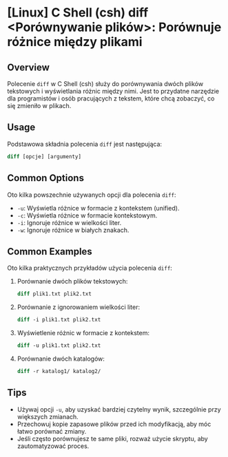 # [Linux] C Shell (csh) diff <Porównywanie plików>: Porównuje różnice między plikami

## Overview
Polecenie `diff` w C Shell (csh) służy do porównywania dwóch plików tekstowych i wyświetlania różnic między nimi. Jest to przydatne narzędzie dla programistów i osób pracujących z tekstem, które chcą zobaczyć, co się zmieniło w plikach.

## Usage
Podstawowa składnia polecenia `diff` jest następująca:

```csh
diff [opcje] [argumenty]
```

## Common Options
Oto kilka powszechnie używanych opcji dla polecenia `diff`:

- `-u`: Wyświetla różnice w formacie z kontekstem (unified).
- `-c`: Wyświetla różnice w formacie kontekstowym.
- `-i`: Ignoruje różnice w wielkości liter.
- `-w`: Ignoruje różnice w białych znakach.

## Common Examples
Oto kilka praktycznych przykładów użycia polecenia `diff`:

1. Porównanie dwóch plików tekstowych:
   ```csh
   diff plik1.txt plik2.txt
   ```

2. Porównanie z ignorowaniem wielkości liter:
   ```csh
   diff -i plik1.txt plik2.txt
   ```

3. Wyświetlenie różnic w formacie z kontekstem:
   ```csh
   diff -u plik1.txt plik2.txt
   ```

4. Porównanie dwóch katalogów:
   ```csh
   diff -r katalog1/ katalog2/
   ```

## Tips
- Używaj opcji `-u`, aby uzyskać bardziej czytelny wynik, szczególnie przy większych zmianach.
- Przechowuj kopie zapasowe plików przed ich modyfikacją, aby móc łatwo porównać zmiany.
- Jeśli często porównujesz te same pliki, rozważ użycie skryptu, aby zautomatyzować proces.